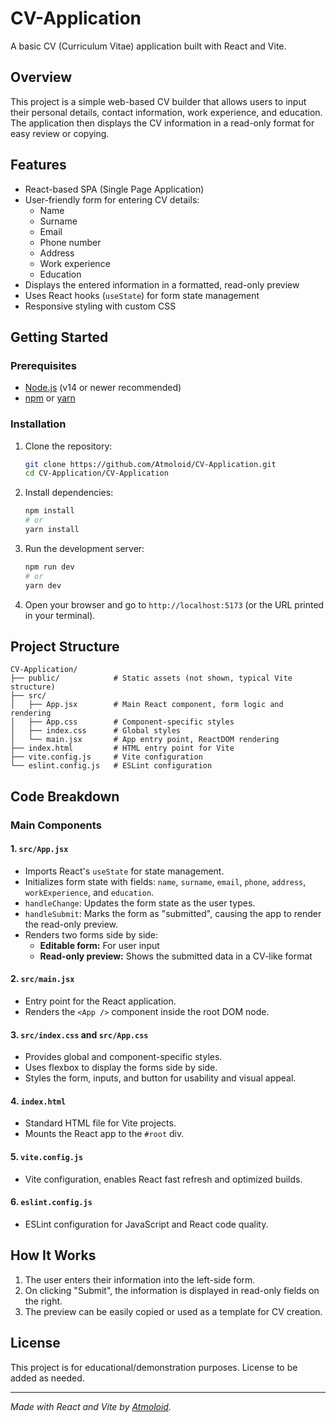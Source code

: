 # CV-Application

A basic CV (Curriculum Vitae) application built with React and Vite.

## Overview

This project is a simple web-based CV builder that allows users to input their personal details, contact information, work experience, and education. The application then displays the CV information in a read-only format for easy review or copying.

## Features

- React-based SPA (Single Page Application)
- User-friendly form for entering CV details:
  - Name
  - Surname
  - Email
  - Phone number
  - Address
  - Work experience
  - Education
- Displays the entered information in a formatted, read-only preview
- Uses React hooks (`useState`) for form state management
- Responsive styling with custom CSS

## Getting Started

### Prerequisites

- [Node.js](https://nodejs.org/) (v14 or newer recommended)
- [npm](https://www.npmjs.com/) or [yarn](https://yarnpkg.com/)

### Installation

1. Clone the repository:
   ```sh
   git clone https://github.com/Atmoloid/CV-Application.git
   cd CV-Application/CV-Application
   ```

2. Install dependencies:
   ```sh
   npm install
   # or
   yarn install
   ```

3. Run the development server:
   ```sh
   npm run dev
   # or
   yarn dev
   ```

4. Open your browser and go to `http://localhost:5173` (or the URL printed in your terminal).

## Project Structure

```
CV-Application/
├── public/            # Static assets (not shown, typical Vite structure)
├── src/
│   ├── App.jsx        # Main React component, form logic and rendering
│   ├── App.css        # Component-specific styles
│   ├── index.css      # Global styles
│   └── main.jsx       # App entry point, ReactDOM rendering
├── index.html         # HTML entry point for Vite
├── vite.config.js     # Vite configuration
└── eslint.config.js   # ESLint configuration
```

## Code Breakdown

### Main Components

#### 1. `src/App.jsx`

- Imports React's `useState` for state management.
- Initializes form state with fields: `name`, `surname`, `email`, `phone`, `address`, `workExperience`, and `education`.
- `handleChange`: Updates the form state as the user types.
- `handleSubmit`: Marks the form as "submitted", causing the app to render the read-only preview.
- Renders two forms side by side:
  - **Editable form:** For user input
  - **Read-only preview:** Shows the submitted data in a CV-like format

#### 2. `src/main.jsx`

- Entry point for the React application.
- Renders the `<App />` component inside the root DOM node.

#### 3. `src/index.css` and `src/App.css`

- Provides global and component-specific styles.
- Uses flexbox to display the forms side by side.
- Styles the form, inputs, and button for usability and visual appeal.

#### 4. `index.html`

- Standard HTML file for Vite projects.
- Mounts the React app to the `#root` div.

#### 5. `vite.config.js`

- Vite configuration, enables React fast refresh and optimized builds.

#### 6. `eslint.config.js`

- ESLint configuration for JavaScript and React code quality.

## How It Works

1. The user enters their information into the left-side form.
2. On clicking "Submit", the information is displayed in read-only fields on the right.
3. The preview can be easily copied or used as a template for CV creation.

## License

This project is for educational/demonstration purposes. License to be added as needed.

---

*Made with React and Vite by [Atmoloid](https://github.com/Atmoloid).*
